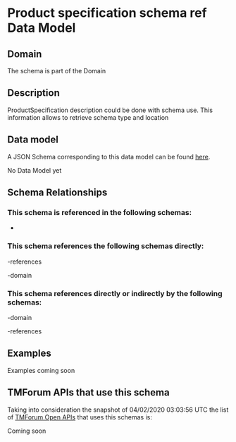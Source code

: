 # Product specification schema ref Data Model

## Domain

The  schema is part of the  Domain

## Description

ProductSpecification description could be done with schema use. This information allows to retrieve schema type and location

## Data model

A JSON Schema corresponding to this data model can be found
[here](https://github.com/tmforum-rand/schemas/blob/candidates/Product/ProductSpecificationSchemaRef.schema.json).

No Data Model yet

## Schema Relationships

### This schema is referenced in the following schemas:

-

### This schema references the following schemas directly:

-references

-domain

### This schema references directly or indirectly by the following schemas:

-domain

-references



## Examples

Examples coming soon

## TMForum APIs that use this schema

Taking into consideration the snapshot of 04/02/2020 03:03:56 UTC the list of [TMForum Open APIs](https://www.tmforum.org/open-apis/) that uses this schemas is:

Coming soon